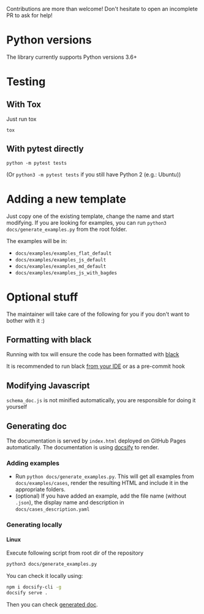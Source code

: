 Contributions are more than welcome! Don't hesitate to open an incomplete PR to ask for help!

# Python versions

The library currently supports Python versions 3.6+

# Testing

## With Tox
Just run tox

`tox`

## With pytest directly
`python -m pytest tests`

(Or `python3 -m pytest tests` if you still have Python 2 (e.g.: Ubuntu))

# Adding a new template

Just copy one of the existing template, change the name and start modifying.
If you are looking for examples, you can run `python3 docs/generate_examples.py` from the root folder.

The examples will be in:
* `docs/examples/examples_flat_default`
* `docs/examples/examples_js_default`
* `docs/examples/examples_md_default`
* `docs/examples/examples_js_with_bagdes`

# Optional stuff
The maintainer will take care of the following for you if you don't want to bother with it :)

## Formatting with black
Running with tox will ensure the code has been formatted with [black](https://github.com/psf/black)

It is recommended to run black [from your IDE](https://github.com/psf/black/blob/master/docs/editor_integration.md) or as a pre-commit hook

## Modifying Javascript
`schema_doc.js` is not minified automatically, you are responsible for doing it yourself

## Generating doc
The documentation is served by `index.html` deployed on GitHub Pages automatically.
The documentation is using [docsify](https://docsify.js.org/) to render.

### Adding examples

- Run `python docs/generate_examples.py`. This will get all examples from `docs/examples/cases`, render the resulting HTML and
 include it in the appropriate folders.
- (optional) If you have added an example, add the file name (without `.json`), the display name and description in `docs/cases_description.yaml`

### Generating locally

#### Linux
Execute following script from root dir of the repository
```bash
python3 docs/generate_examples.py
```

You can check it locally using:
```bash
npm i docsify-cli -g
docsify serve .
```
Then you can check [generated doc](http://localhost:3000).
